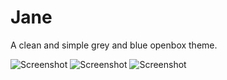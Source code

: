 # Jane
A clean and simple grey and blue openbox theme.

![Screenshot](../master/screenshot1.png?raw=true)
![Screenshot](../master/screenshot2.png?raw=true)
![Screenshot](../master/screenshot3.png?raw=true)
